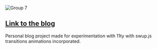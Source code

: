 ![Group 7](https://github.com/cromeoli/crisolBlog/assets/92324278/8ee73491-9dc6-46bb-bbfd-5d32c73290df)

## [Link to the blog](https://crisol.netlify.app)

Personal blog project made for experimentation with 11ty with swup.js transitions animations incorporated.
